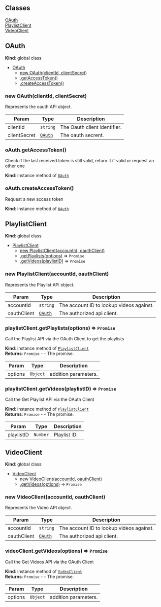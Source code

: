 ## Classes

<dl>
<dt><a href="#OAuth">OAuth</a></dt>
<dd></dd>
<dt><a href="#PlaylistClient">PlaylistClient</a></dt>
<dd></dd>
<dt><a href="#VideoClient">VideoClient</a></dt>
<dd></dd>
</dl>

<a name="OAuth"></a>

## OAuth
**Kind**: global class  

* [OAuth](#OAuth)
    * [new OAuth(clientId, clientSecret)](#new_OAuth_new)
    * [.getAccessToken()](#OAuth+getAccessToken)
    * [.createAccessToken()](#OAuth+createAccessToken)

<a name="new_OAuth_new"></a>

### new OAuth(clientId, clientSecret)
Represents the oauth API object.


| Param | Type | Description |
| --- | --- | --- |
| clientId | <code>string</code> | The Oauth client identifier. |
| clientSecret | <code>[OAuth](#OAuth)</code> | The oauth secrent. |

<a name="OAuth+getAccessToken"></a>

### oAuth.getAccessToken()
Check if the last received token is still valid, return it if valid or request an other one

**Kind**: instance method of <code>[OAuth](#OAuth)</code>  
<a name="OAuth+createAccessToken"></a>

### oAuth.createAccessToken()
Request a new access token

**Kind**: instance method of <code>[OAuth](#OAuth)</code>  
<a name="PlaylistClient"></a>

## PlaylistClient
**Kind**: global class  

* [PlaylistClient](#PlaylistClient)
    * [new PlaylistClient(accountId, oauthClient)](#new_PlaylistClient_new)
    * [.getPlaylists(options)](#PlaylistClient+getPlaylists) ⇒ <code>Promise</code>
    * [.getVideos(playlistID)](#PlaylistClient+getVideos) ⇒ <code>Promise</code>

<a name="new_PlaylistClient_new"></a>

### new PlaylistClient(accountId, oauthClient)
Represents the Playlist API object.


| Param | Type | Description |
| --- | --- | --- |
| accountId | <code>string</code> | The account ID to lookup videos against. |
| oauthClient | <code>[OAuth](#OAuth)</code> | The authorized api client. |

<a name="PlaylistClient+getPlaylists"></a>

### playlistClient.getPlaylists(options) ⇒ <code>Promise</code>
Call the Playlist API via the OAuth Client to get the playlists

**Kind**: instance method of <code>[PlaylistClient](#PlaylistClient)</code>  
**Returns**: <code>Promise</code> - - The promise.  

| Param | Type | Description |
| --- | --- | --- |
| options | <code>Object</code> | addition parameters. |

<a name="PlaylistClient+getVideos"></a>

### playlistClient.getVideos(playlistID) ⇒ <code>Promise</code>
Call the Get Playlist API via the OAuth Client

**Kind**: instance method of <code>[PlaylistClient](#PlaylistClient)</code>  
**Returns**: <code>Promise</code> - - The promise.  

| Param | Type | Description |
| --- | --- | --- |
| playlistID | <code>Number</code> | Playlist ID. |

<a name="VideoClient"></a>

## VideoClient
**Kind**: global class  

* [VideoClient](#VideoClient)
    * [new VideoClient(accountId, oauthClient)](#new_VideoClient_new)
    * [.getVideos(options)](#VideoClient+getVideos) ⇒ <code>Promise</code>

<a name="new_VideoClient_new"></a>

### new VideoClient(accountId, oauthClient)
Represents the Video API object.


| Param | Type | Description |
| --- | --- | --- |
| accountId | <code>string</code> | The account ID to lookup videos against. |
| oauthClient | <code>[OAuth](#OAuth)</code> | The authorized api client. |

<a name="VideoClient+getVideos"></a>

### videoClient.getVideos(options) ⇒ <code>Promise</code>
Call the Get Videos API via the OAuth Client

**Kind**: instance method of <code>[VideoClient](#VideoClient)</code>  
**Returns**: <code>Promise</code> - - The promise.  

| Param | Type | Description |
| --- | --- | --- |
| options | <code>Object</code> | addition parameters. |

